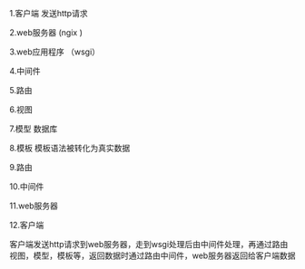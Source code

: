 1.客户端  发送http请求

2.web服务器    (ngix )

3.web应用程序  （wsgi）

4.中间件

5.路由 

6.视图

7.模型   数据库

8.模板    模板语法被转化为真实数据

9.路由

10.中间件

11.web服务器

12.客户端

客户端发送http请求到web服务器，走到wsgi处理后由中间件处理，再通过路由视图，模型，模板等，返回数据时通过路由中间件，web服务器返回给客户端数据

